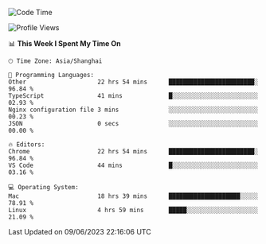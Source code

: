 <!--START_SECTION:waka-->
![Code Time](http://img.shields.io/badge/Code%20Time-785%20hrs%2035%20mins-blue)

![Profile Views](http://img.shields.io/badge/Profile%20Views-0-blue)

📊 **This Week I Spent My Time On** 

```text
🕑︎ Time Zone: Asia/Shanghai

💬 Programming Languages: 
Other                    22 hrs 54 mins      ████████████████████████░   96.84 % 
TypeScript               41 mins             █░░░░░░░░░░░░░░░░░░░░░░░░   02.93 % 
Nginx configuration file 3 mins              ░░░░░░░░░░░░░░░░░░░░░░░░░   00.23 % 
JSON                     0 secs              ░░░░░░░░░░░░░░░░░░░░░░░░░   00.00 % 

🔥 Editors: 
Chrome                   22 hrs 54 mins      ████████████████████████░   96.84 % 
VS Code                  44 mins             █░░░░░░░░░░░░░░░░░░░░░░░░   03.16 % 

💻 Operating System: 
Mac                      18 hrs 39 mins      ████████████████████░░░░░   78.91 % 
Linux                    4 hrs 59 mins       █████░░░░░░░░░░░░░░░░░░░░   21.09 % 
```


 Last Updated on 09/06/2023 22:16:06 UTC
<!--END_SECTION:waka-->